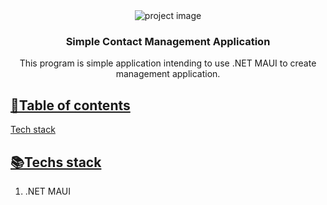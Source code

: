 <div align="center">
<img alt="project image" src="https://images.unsplash.com/photo-1598965402089-897ce52e8355?w=600&auto=format&fit=crop&q=60&ixlib=rb-4.0.3&ixid=M3wxMjA3fDB8MHxzZWFyY2h8MTF8fGFuZHJvaWR8ZW58MHx8MHx8fDA%3D"/>
<div align="center">
<h3>Simple Contact Management Application</h3>
<p>This program is simple application intending to use .NET MAUI to create management application.</p>
</div>
</div>

## <a href="">📕Table of contents</a>

[Tech stack](#techs-stack)

## <a href="techs-stack">📚Techs stack</a>

1. .NET MAUI
